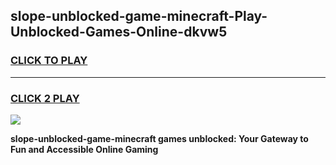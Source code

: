 
## slope-unblocked-game-minecraft-Play-Unblocked-Games-Online-dkvw5
<h3>
<a href="https://premium76.site?title=slope-unblocked-game-minecraft&ref=25A">CLICK TO PLAY</a></h3>
<hr>

<h3>
<a href="https://premium76.site?title=slope-unblocked-game-minecraft&ref=25A">CLICK 2 PLAY</a>
  
</h3>

<a href="https://premium76.site?title=slope-unblocked-game-minecraft&ref=25A"><img src="https://clearcache.store/games.png"></a>


**slope-unblocked-game-minecraft games unblocked: Your Gateway to Fun and Accessible Online Gaming**
